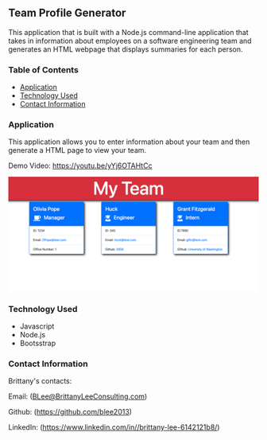 ## Team Profile Generator

This application that is built with a Node.js command-line application that takes in information about employees on a software engineering team and generates an HTML webpage that displays summaries for each person.

### Table of Contents
* [Application](#application)
* [Technology Used](#technology-used)
* [Contact Information](#contact-information)


### Application

This application allows you to enter information about your team and then generate a HTML page to view your team. 

Demo Video: https://youtu.be/yYj6OTAHtCc

![Preview ](/assets/team-profile-sample.png)

### Technology Used

* Javascript
* Node.js
* Bootsstrap


### Contact Information

Brittany's contacts:

Email: (BLee@BrittanyLeeConsulting.com)

Github: (https://github.com/blee2013)

LinkedIn: (https://www.linkedin.com/in//brittany-lee-6142121b8/)

